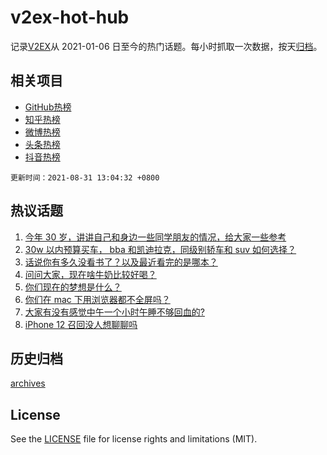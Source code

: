 # v2ex-hot-hub

 记录[V2EX](https://www.v2ex.com/)从 2021-01-06 日至今的热门话题。每小时抓取一次数据，按天[归档](archives)。
 
 ## 相关项目

- [GitHub热榜](https://github.com/lonnyzhang423/github-hot-hub)
- [知乎热榜](https://github.com/lonnyzhang423/zhihu-hot-hub)
- [微博热榜](https://github.com/lonnyzhang423/weibo-hot-hub)
- [头条热榜](https://github.com/lonnyzhang423/toutiao-hot-hub)
- [抖音热榜](https://github.com/lonnyzhang423/douyin-hot-hub)


 `更新时间：2021-08-31 13:04:32 +0800`

## 热议话题

1. [今年 30 岁，讲讲自己和身边一些同学朋友的情况，给大家一些参考](https://www.v2ex.com/t/798851)
1. [30w 以内预算买车， bba 和凯迪拉克，同级别轿车和 suv 如何选择？](https://www.v2ex.com/t/798832)
1. [话说你有多久没看书了？以及最近看完的是哪本？](https://www.v2ex.com/t/798973)
1. [问问大家，现在啥牛奶比较好喝？](https://www.v2ex.com/t/798939)
1. [你们现在的梦想是什么？](https://www.v2ex.com/t/798978)
1. [你们在 mac 下用浏览器都不全屏吗？](https://www.v2ex.com/t/798836)
1. [大家有没有感觉中午一个小时午睡不够回血的?](https://www.v2ex.com/t/798864)
1. [iPhone 12 召回没人想聊聊吗](https://www.v2ex.com/t/798974)

## 历史归档

[archives](archives)

## License

See the [LICENSE](LICENSE) file for license rights and limitations (MIT).
